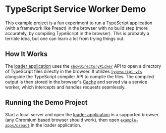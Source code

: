 # TypeScript Service Worker Demo

This example project is a fun experiment to run a TypeScript application (with a
framework like Preact) in the browser with no build step (more accurately, by
compiling TypeScript in the browser). This is probably a terrible idea, but one
can learn a lot from trying things out.

## How It Works

The [loader application](./public/) uses the
[`showDirectoryPicker`](https://developer.mozilla.org/en-US/docs/Web/API/Window/showDirectoryPicker)
API to open a directory of TypeScript files directly in the browser. It utilizes
[`typescript-vfs`](https://www.typescriptlang.org/dev/typescript-vfs/) alongside
the TypeScript compiler API to compile the files. The compiled output is then
stored in the browser's
[Cache](https://developer.mozilla.org/en-US/docs/Web/API/Cache) and served via a
service worker, which intercepts and handles requests seamlessly.

## Running the Demo Project

Start a local server and open the [loader application](./public/) in a supported
browser (any Chromium based browser should work), then open
[`example-apps/preact`](./example-apps/preact/) in the loader application.

